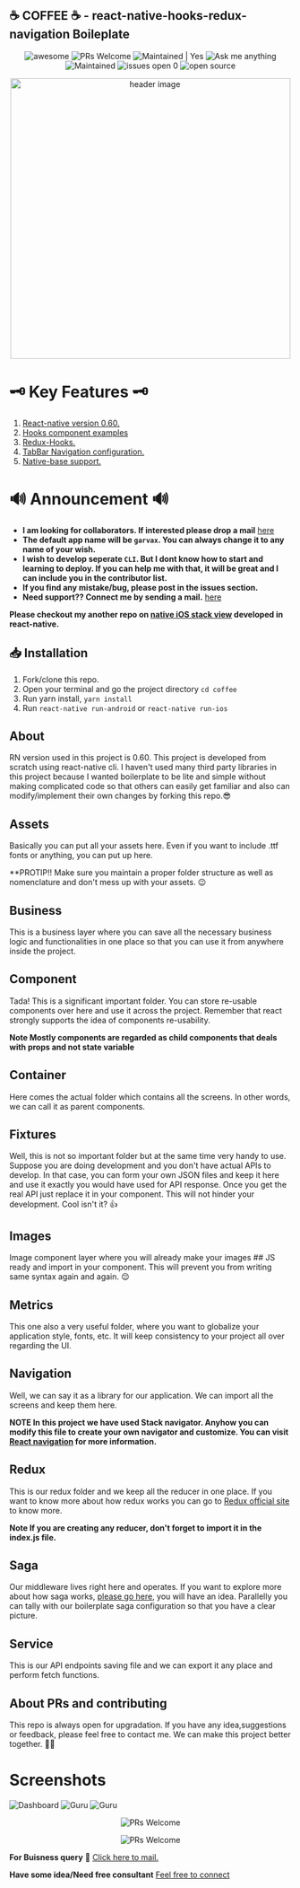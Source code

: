 ☕ COFFEE ☕ - react-native-hooks-redux-navigation Boileplate   
---------



<p align="center">
    <img alt="awesome" src="https://cdn.rawgit.com/sindresorhus/awesome/d7305f38d29fed78fa85652e3a63e154dd8e8829/media/badge.svg" /> 
<img alt="PRs Welcome" src="https://img.shields.io/badge/PRs-welcome-brightgreen.svg" />
<img alt="Maintained | Yes" src="https://img.shields.io/badge/Maintained%3F-yes-green.svg" />
<img alt="Ask me anything" src="https://img.shields.io/badge/Ask%20me-anything-1abc9c.svg" />
<img alt="Maintained" src="https://img.shields.io/pypi/l/ansicolortags.svg" />
<img alt="issues open 0" src="https://img.shields.io/github/issues/Naereen/StrapDown.js.svg" />
<img alt="open source" src="https://badges.frapsoft.com/os/v1/open-source.svg?v=103" />
</p>

<p align="center"><img src="https://i.ibb.co/j53GGvt/coffee.png" alt="header image" width="500px"></p>


# 🗝 Key Features 🗝
1. [React-native version 0.60.](https://reactnative.dev/blog/2019/07/03/version-60)
2. [Hooks component examples](https://reactjs.org/docs/hooks-intro.html)
3. [Redux-Hooks.](https://react-redux.js.org/api/hooks)
4. [TabBar Navigation configuration.](https://reactnavigation.org/docs/tab-based-navigation/)
5. [Native-base support.](https://nativebase.io/) 



# 🔊 Announcement 🔊

- **I am looking for collaborators. If interested please drop a mail** [here](mailto:grcnation95@gmail.com?subject=[GitHub]%20Collaboration%20Request)
- **The default app name will be ```garvax```. You can always change it to any name of your wish.**
- **I wish to develop seperate ```CLI```. But I dont know how to start and learning to deploy. If you can help me with that, it will be great and I can include you in the contributor list.**
- **If you find any mistake/bug, please post in the issues section.**
- **Need support?? Connect me by sending a mail.** [here](mailto:grcnation95@gmail.com?subject=[GitHub]%20Need%20Support)



**Please checkout my another repo on [native iOS stack view](https://github.com/gouravrc/react-native-stack-view) developed in react-native.**

📥 Installation
------------

1. Fork/clone this repo.
2. Open your terminal and go the project directory
```cd coffee```
3. Run yarn install,
```yarn install```
4. Run 
```react-native run-android```
or
```react-native run-ios```


About
------
RN version used in this project is 0.60. This project is developed from scratch using react-native cli. I haven't used many third party libraries in this project because I wanted boilerplate to be lite and simple without making complicated code so that others can easily get familiar and also can modify/implement their own changes by forking this repo.😎

Assets
------
Basically you can put all your assets here. Even if you want to include .ttf fonts or anything, you can put up here.

**PROTIP!! Make sure you maintain a proper folder structure as well as nomenclature and don't mess up with your assets. 😉

Business
--------
This is a business layer where you can save all the necessary business logic and functionalities in one place so that you can use it from anywhere inside the project.

Component
---------
Tada! This is a significant important folder. You can store re-usable components over here and use it across the project. Remember that react strongly supports the idea of components re-usability.

**Note Mostly components are regarded as child components that deals with props and not state variable**

Container
---------
Here comes the actual folder which contains all the screens. In other words, we can call it as parent components.

Fixtures
--------
Well, this is not so important folder but at the same time very handy to use. Suppose you are doing development and you don't have actual APIs to develop. In that case, you can form your own JSON files and keep it here and use it exactly you would have used for API response. Once you get the real API just replace it in your component. This will not hinder your development. Cool isn't it? 👍

Images
------
Image component layer where you will already make your images ## JS ready and import in your component. This will prevent you from writing same syntax again and again. 😌

Metrics
--------
This one also a very useful folder, where you want to globalize your application style, fonts, etc. It will keep consistency to your project all over regarding the UI.

Navigation
---------
Well, we can say it as a library for our application. We can import all the screens and keep them here.

**NOTE In this project we have used Stack navigator. Anyhow you can modify this file to create your own navigator and customize. You can visit [React navigation](https://reactnavigation.org/docs/en/custom-navigators.html) for more information.**

Redux
-----
This is our redux folder and we keep all the reducer in one place. If you want to know more about how redux works you can go to [Redux official site](https://redux.js.org/basics/usage-with-react) to know more.

**Note If you are creating any reducer, don't forget to import it in the index.js file.**

Saga
----
Our middleware lives right here and operates. If you want to explore more about how saga works, [please go here](https://medium.com/@sprocompany/why-you-should-use-redux-saga-b64f6fce5e4a), you will have an idea. Parallelly you can tally with our boilerplate saga configuration so that you have a clear picture.

Service
-------
This is our API endpoints saving file and we can export it any place and perform fetch functions.

About PRs and contributing
----------------------------
This repo is always open for upgradation. If you have any idea,suggestions or feedback, please feel free to contact me. We can make this project better together. 🙏🤟

# Screenshots
![Dashboard](https://i.ibb.co/w6vDCP0/Dashboard.png) ![Guru](https://i.ibb.co/0r7C55Z/Guru.png) 
![Guru](https://i.ibb.co/c2g9ftJ/Profile.png) 

<p align="center">
<img alt="PRs Welcome" src="https://encrypted-tbn0.gstatic.com/images?q=tbn%3AANd9GcQYRHW-WHL5BzAuoPdI4iWpxMND-etcHxdwgtV9aGmWygKndgb6&usqp=CAU" />

</p>



<p align="center">
<img alt="PRs Welcome" src="https://forthebadge.com/images/badges/built-with-love.svg" />
</p>

**For Buisness query**
📧 [Click here to mail.](mailto:grcnation95@gmail.com?subject=[GitHub]%20Buisness%20Query)

**Have some idea/Need free consultant**
[Feel free to connect](mailto:grcnation95@gmail.com?subject=[GitHub]%20Free%20Consultancy)
